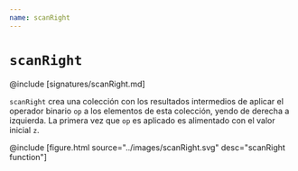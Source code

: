 ```yaml
---
name: scanRight
---
```


# `scanRight`

@include [signatures/scanRight.md]

`scanRight` crea una colección con los resultados intermedios de aplicar el operador binario `op` a los elementos de esta colección, yendo de derecha a izquierda.
La primera vez que `op` es aplicado es alimentado con el valor inicial `z`.

@include [figure.html source="../images/scanRight.svg" desc="scanRight function"]
